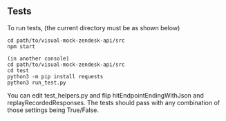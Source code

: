 

## Tests

To run tests, (the current directory must be as shown below)

```
cd path/to/visual-mock-zendesk-api/src
npm start

(in another console)
cd path/to/visual-mock-zendesk-api/src
cd test
python3 -m pip install requests
python3 run_test.py

```

You can edit test_helpers.py and flip hitEndpointEndingWithJson and replayRecordedResponses. The tests should pass with any combination of those settings being True/False.
